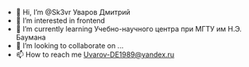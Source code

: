 - 👋 Hi, I’m @Sk3vr Уваров Дмитрий
- 👀 I’m interested in frontend
- 🌱 I’m currently learning Учебно-научного центра при МГТУ им Н.Э. Баумана
- 💞️ I’m looking to collaborate on ...
- 📫 How to reach me Uvarov-DE1989@yandex.ru

<!---
Sk3vr/Sk3vr is a ✨ special ✨ repository because its `README.md` (this file) appears on your GitHub profile.
You can click the Preview link to take a look at your changes.
--->

